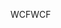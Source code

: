 <span data-ttu-id="ded66-101">WCF</span><span class="sxs-lookup"><span data-stu-id="ded66-101">WCF</span></span>